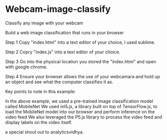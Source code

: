 # Webcam-image-classify
Classify any image with your webcam

Build a web image classification that runs in your browser

Step 1
Copy "index.html" into a text editor of your choice, I used sublime.

Step 2
Copry "index.js" into a text editor of your choice.

Step 3
Go into the physical location you stored the "index.html" and open with google chrome.

Step 4
Ensure your browser allows the use of your webcamara and hold up an object and see what the computer classifies it as.

Key points to note in this example:

In the above example, we used a pre-trained image classification model called MobileNet
We used ml5.js, a library built on top of TensorFlow.js, to load the MobileNet model into our browser and perform inference on the video feed
We also leveraged the P5.js library to process the video feed and display labels on the video itself.

a special shout out to analyticsvidhya. 
